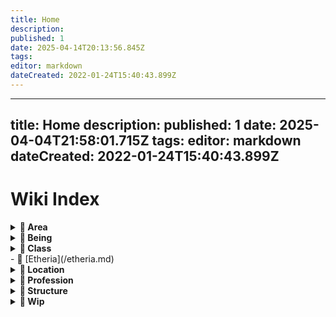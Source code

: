 ```yaml
---
title: Home
description: 
published: 1
date: 2025-04-14T20:13:56.845Z
tags: 
editor: markdown
dateCreated: 2022-01-24T15:40:43.899Z
---
```


---
title: Home
description: 
published: 1
date: 2025-04-04T21:58:01.715Z
tags: 
editor: markdown
dateCreated: 2022-01-24T15:40:43.899Z
---

# Wiki Index
<details>
<summary><strong>📂 Area</strong></summary>

- 📄 [Verdant Divide](/area/verdant-divide.md)

</details>
<details>
<summary><strong>📂 Being</strong></summary>

  <details>
  <summary><strong>📂 Ancient</strong></summary>

  - 📄 [Demeriun](/being/ancient/demeriun.md)
  - 📄 [Zelorei](/being/ancient/zelorei.md)

  </details>
  <details>
  <summary><strong>📂 Animal</strong></summary>

  - 📄 [Snail](/being/animal/snail.md)

  </details>
  <details>
  <summary><strong>📂 Character</strong></summary>

  - 📄 [Jarvey](/being/character/jarvey.md)
  - 📄 [Matt](/being/character/matt.md)
  - 📄 [Miss Terry](/being/character/miss-terry.md)
  - 📄 [Nokk](/being/character/nokk.md)
  - 📄 [Poppy Handyleaf](/being/character/poppy-handyleaf.md)
    <details>
    <summary><strong>📂 [Sylieth](/being/character/sylieth.md)</strong></summary>

    - 📄 [Sylieth](/being/character/sylieth.md)
    - 📄 [Covenant Of Thalgrin And Ilmater](/being/character/sylieth/covenant-of-thalgrin-and-ilmater.md)
    - 📄 [The Binding Thread](/being/character/sylieth/the-binding-thread.md)
    - 📄 [Threadbare](/being/character/sylieth/threadbare.md)

    </details>
  - 📄 [Varnwick](/being/character/varnwick.md)

  </details>
  <details>
  <summary><strong>📂 [Deity](/structure/mechanic/deity.md)</strong></summary>

  - 📄 [Aelfar](/being/deity/aelfar.md)
  - 📄 [Aelyria](/being/deity/aelyria.md)
  - 📄 [Aurelthys](/being/deity/aurelthys.md)
  - 📄 [Dithrir](/being/deity/dithrir.md)
  - 📄 [Irion](/being/deity/irion.md)
  - 📄 [Thalgrin](/being/deity/thalgrin.md)
  - 📄 [The Unborn](/being/deity/the-unborn.md)
  - 📄 [Tophix](/being/deity/tophix.md)
  - 📄 [Uldur](/being/deity/uldur.md)
  - 📄 [Vexyrra](/being/deity/vexyrra.md)
  - 📄 [Xal Zyra](/being/deity/xal-zyra.md)

  </details>
  <details>
  <summary><strong>📂 Monster</strong></summary>

  - 📄 [Invisible Stalker](/being/monster/invisible-stalker.md)

  </details>
  <details>
  <summary><strong>📂 Species</strong></summary>

  - 📄 [Etherial](/being/species/etherial.md)
  - 📄 [Graith](/being/species/graith.md)
  - 📄 [Iridian](/being/species/iridian.md)
  - 📄 [Kavrethul](/being/species/kavrethul.md)
  - 📄 [Merinari](/being/species/merinari.md)
    <details>
    <summary><strong>📂 Sub Species</strong></summary>

    - 📄 [Conduit Aasimar](/being/species/sub-species/conduit-aasimar.md)

    </details>
  - 📄 [Uroxi](/being/species/uroxi.md)

  </details>
  <details>
  <summary><strong>📂 Titan</strong></summary>

  - 📄 [Anemostrus](/being/titan/anemostrus.md)
  - 📄 [Gor Thuun](/being/titan/gor-thuun.md)
  - 📄 [Obelion](/being/titan/obelion.md)
  - 📄 [Rhyzmare](/being/titan/rhyzmare.md)
  - 📄 [Robustus](/being/titan/robustus.md)
  - 📄 [Skul Kruk](/being/titan/skul-kruk.md)
  - 📄 [Vorr Gul](/being/titan/vorr-gul.md)
  - 📄 [Zephiryx](/being/titan/zephiryx.md)

  </details>

</details>
<details>
<summary><strong>📂 Class</strong></summary>

  <details>
  <summary><strong>📂 Sorcerer</strong></summary>
    
    <details>
    <summary><strong>📂 Subclass</strong></summary>

    - 📄 [Arcane Resonance](/class/sorcerer/subclass/arcane-resonance.md)

    </details>

  </details>

</details>
- 📄 [Etheria](/etheria.md)
<details>
<summary><strong>📂 Location</strong></summary>

  <details>
  <summary><strong>📂 Landmark</strong></summary>

    <details>
    <summary><strong>📂 [Mountains Of Triz](/location/landmark/mountains-of-triz.md)</strong></summary>

    - 📄 [Mountains Of Triz](/location/landmark/mountains-of-triz.md)
    - 📄 [Gurdalks Gang](/location/landmark/mountains-of-triz/gurdalks-gang.md)

    </details>
  - 📄 [The Well](/location/landmark/the-well.md)

  </details>
  <details>
  <summary><strong>📂 Plane</strong></summary>

  - 📄 [The Dense](/location/plane/the-dense.md)
  - 📄 [The Fractured Keep](/location/plane/the-fractured-keep.md)

  </details>
  <details>
  <summary><strong>📂 [Scale](/location/scale.md)</strong></summary>

  - 📄 [Scale](/location/scale.md)
  - 📄 [Armour Of Or](/location/scale/armour-of-or.md)
  - 📄 [Asara Plate](/location/scale/asara-plate.md)
  - 📄 [Bates Lamina](/location/scale/bates-lamina.md)
  - 📄 [Eldeviérs Shell](/location/scale/eldeviérs-shell.md)
  - 📄 [Ornite Ring](/location/scale/ornite-ring.md)
  - 📄 [Umperas Hull](/location/scale/umperas-hull.md)

  </details>
  <details>
  <summary><strong>📂 Settlement</strong></summary>

    <details>
    <summary><strong>📂 City</strong></summary>

    - 📄 [Arkona](/location/settlement/city/arkona.md)
      <details>
      <summary><strong>📂 [City Of Or](/location/settlement/city/city-of-or.md)</strong></summary>

      - 📄 [City Of Or](/location/settlement/city/city-of-or.md)
      - 📄 [Asarazul](/location/settlement/city/city-of-or/asarazul.md)
        <details>
        <summary><strong>📂 Consumable</strong></summary>

        - 📄 [Brazen Brew](/location/settlement/city/city-of-or/consumable/brazen-brew.md)
        - 📄 [Sweetmoss Sip](/location/settlement/city/city-of-or/consumable/sweetmoss-sip.md)

        </details>
      - 📄 [Council Of Or](/location/settlement/city/city-of-or/council-of-or.md)
        <details>
        <summary><strong>📂 District</strong></summary>

        - 📄 [Coalwalk Row](/location/settlement/city/city-of-or/district/coalwalk-row.md)
        - 📄 [Gutterbrew Alley](/location/settlement/city/city-of-or/district/gutterbrew-alley.md)
        - 📄 [Passage Of Or](/location/settlement/city/city-of-or/district/passage-of-or.md)
        - 📄 [The Spillway](/location/settlement/city/city-of-or/district/the-spillway.md)

        </details>
      - 📄 [Election Festival](/location/settlement/city/city-of-or/election-festival.md)
        <details>
        <summary><strong>📂 [Guard Of Or](/location/settlement/city/city-of-or/guard-of-or.md)</strong></summary>

        - 📄 [Guard Of Or](/location/settlement/city/city-of-or/guard-of-or.md)
        - 📄 [Berrun Dimmabrow](/location/settlement/city/city-of-or/guard-of-or/berrun-dimmabrow.md)
        - 📄 [Darik Stoneveil](/location/settlement/city/city-of-or/guard-of-or/darik-stoneveil.md)

        </details>
        <details>
        <summary><strong>📂 [Heartforge](/location/settlement/city/city-of-or/heartforge.md)</strong></summary>

        - 📄 [Heartforge](/location/settlement/city/city-of-or/heartforge.md)
        - 📄 [The Codex Of The Heartflame](/location/settlement/city/city-of-or/heartforge/the-codex-of-the-heartflame.md)

        </details>
        <details>
        <summary><strong>📂 Local</strong></summary>

        - 📄 [Dolgrin Embervein](/location/settlement/city/city-of-or/local/dolgrin-embervein.md)
        - 📄 [Dottie Copperlocks](/location/settlement/city/city-of-or/local/dottie-copperlocks.md)
        - 📄 [Gorgrath The Brute](/location/settlement/city/city-of-or/local/gorgrath-the-brute.md)
        - 📄 [Harg And Pibble](/location/settlement/city/city-of-or/local/harg-and-pibble.md)
        - 📄 [Karath Flatstone](/location/settlement/city/city-of-or/local/karath-flatstone.md)
        - 📄 [Or Flatstone](/location/settlement/city/city-of-or/local/or-flatstone.md)
          <details>
          <summary><strong>📂 [Tallis Thorne](/location/settlement/city/city-of-or/local/tallis-thorne.md)</strong></summary>

          - 📄 [Tallis Thorne](/location/settlement/city/city-of-or/local/tallis-thorne.md)
          - 📄 [Gloriana](/location/settlement/city/city-of-or/local/tallis-thorne/gloriana.md)
          - 📄 [Library Between Names](/location/settlement/city/city-of-or/local/tallis-thorne/library-between-names.md)
          - 📄 [Truth Between The Tales](/location/settlement/city/city-of-or/local/tallis-thorne/truth-between-the-tales.md)

          </details>

        </details>
      - 📄 [Mines Of Or](/location/settlement/city/city-of-or/mines-of-or.md)
        <details>
        <summary><strong>📂 Shop</strong></summary>

          <details>
          <summary><strong>📂 [Runehollow Hall](/location/settlement/city/city-of-or/shop/runehollow-hall.md)</strong></summary>

          - 📄 [Runehollow Hall](/location/settlement/city/city-of-or/shop/runehollow-hall.md)
          - 📄 [Stonfin Dustbinder](/location/settlement/city/city-of-or/shop/runehollow-hall/stonfin-dustbinder.md)

          </details>
          <details>
          <summary><strong>📂 [The Brazen Burp](/location/settlement/city/city-of-or/shop/the-brazen-burp.md)</strong></summary>

          - 📄 [The Brazen Burp](/location/settlement/city/city-of-or/shop/the-brazen-burp.md)
          - 📄 [Rusty Pluckers](/location/settlement/city/city-of-or/shop/the-brazen-burp/rusty-pluckers.md)
          - 📄 [The Mirrorstep](/location/settlement/city/city-of-or/shop/the-brazen-burp/the-mirrorstep.md)

          </details>
          <details>
          <summary><strong>📂 [The Cauldron Lottery](/location/settlement/city/city-of-or/shop/the-cauldron-lottery.md)</strong></summary>

          - 📄 [The Cauldron Lottery](/location/settlement/city/city-of-or/shop/the-cauldron-lottery.md)
          - 📄 [Drip](/location/settlement/city/city-of-or/shop/the-cauldron-lottery/drip.md)

          </details>
          <details>
          <summary><strong>📂 [The Inkblot Bindery](/location/settlement/city/city-of-or/shop/the-inkblot-bindery.md)</strong></summary>

          - 📄 [The Inkblot Bindery](/location/settlement/city/city-of-or/shop/the-inkblot-bindery.md)
          - 📄 [Fragment From The Personal Journal Of Dcs](/location/settlement/city/city-of-or/shop/the-inkblot-bindery/fragment-from-the-personal-journal-of-dcs.md)

          </details>
          <details>
          <summary><strong>📂 [The Red Palm Hall](/location/settlement/city/city-of-or/shop/the-red-palm-hall.md)</strong></summary>

          - 📄 [The Red Palm Hall](/location/settlement/city/city-of-or/shop/the-red-palm-hall.md)
          - 📄 [Brother Ienor](/location/settlement/city/city-of-or/shop/the-red-palm-hall/brother-ienor.md)

          </details>
        - 📄 [The Stable Flask](/location/settlement/city/city-of-or/shop/the-stable-flask.md)

        </details>
      - 📄 [The Fargash Gambit](/location/settlement/city/city-of-or/the-fargash-gambit.md)

      </details>
      <details>
      <summary><strong>📂 [Glimmering Ashenburrow](/location/settlement/city/glimmering-ashenburrow.md)</strong></summary>

      - 📄 [Glimmering Ashenburrow](/location/settlement/city/glimmering-ashenburrow.md)
      - 📄 [Density Calibrator](/location/settlement/city/glimmering-ashenburrow/density-calibrator.md)

      </details>
    - 📄 [Innerhold Heartstead](/location/settlement/city/innerhold-heartstead.md)
      <details>
      <summary><strong>📂 [Mohinders](/location/settlement/city/mohinders.md)</strong></summary>

      - 📄 [Mohinders](/location/settlement/city/mohinders.md)
      - 📄 [Ccma](/location/settlement/city/mohinders/ccma.md)
      - 📄 [Runeswindler](/location/settlement/city/mohinders/runeswindler.md)
      - 📄 [The Obsession Of Vorelith](/location/settlement/city/mohinders/the-obsession-of-vorelith.md)

      </details>
    - 📄 [Quillnibs Handle](/location/settlement/city/quillnibs-handle.md)
    - 📄 [Triz Valley](/location/settlement/city/triz-valley.md)

    </details>
    <details>
    <summary><strong>📂 [Scholars Rift](/location/settlement/scholars-rift/scholars-rift.md)</strong></summary>

    - 📄 [Headmasters Roost](/location/settlement/scholars-rift/headmasters-roost.md)
    - 📄 [Scholars Rift](/location/settlement/scholars-rift/scholars-rift.md)
    - 📄 [The Echo Halls](/location/settlement/scholars-rift/the-echo-halls.md)
    - 📄 [The Forbidden Library](/location/settlement/scholars-rift/the-forbidden-library.md)
    - 📄 [The Rift Gate](/location/settlement/scholars-rift/the-rift-gate.md)
    - 📄 [The Tipping Point](/location/settlement/scholars-rift/the-tipping-point.md)
    - 📄 [The Unstable Grounds](/location/settlement/scholars-rift/the-unstable-grounds.md)

    </details>

  </details>

</details>
<details>
<summary><strong>📂 Profession</strong></summary>

- 📄 [Concordium Medica](/profession/concordium-medica.md)
- 📄 [Dreamweaving](/profession/dreamweaving.md)
- 📄 [Emberglass Artisan](/profession/emberglass-artisan.md)
- 📄 [Fizzlemancy](/profession/fizzlemancy.md)
- 📄 [Harthrûn Metallurgy](/profession/harthrûn-metallurgy.md)
- 📄 [Hexbit Mechanics](/profession/hexbit-mechanics.md)
- 📄 [Mud Shaper](/profession/mud-shaper.md)
- 📄 [Scroll Binder](/profession/scroll-binder.md)
- 📄 [Tankard Trekkers](/profession/tankard-trekkers.md)
- 📄 [Tuskbreakers](/profession/tuskbreakers.md)

</details>
<details>
<summary><strong>📂 Structure</strong></summary>

  <details>
  <summary><strong>📂 Chronological</strong></summary>

  - 📄 [Calendar](/structure/chronological/calendar.md)
    <details>
    <summary><strong>📂 Event</strong></summary>

    - 📄 [Manifestation](/structure/chronological/event/manifestation.md)
    - 📄 [The Collapse](/structure/chronological/event/the-collapse.md)

    </details>

  </details>
  <details>
  <summary><strong>📂 Mechanic</strong></summary>

    <details>
    <summary><strong>📂 Condition</strong></summary>

    - 📄 [Karmic Slap](/structure/mechanic/condition/karmic-slap.md)

    </details>
  - 📄 [Deity](/structure/mechanic/deity.md)
    <details>
    <summary><strong>📂 Dice</strong></summary>

    - 📄 [Carefull](/structure/mechanic/dice/carefull.md)
    - 📄 [Epic](/structure/mechanic/dice/epic.md)
    - 📄 [Paradoxal Recoil](/structure/mechanic/dice/paradoxal-recoil.md)

    </details>
  - 📄 [Fracture Link](/structure/mechanic/fracture-link.md)
  - 📄 [Glimmer Drift](/structure/mechanic/glimmer-drift.md)
  - 📄 [Magic](/structure/mechanic/magic.md)
  - 📄 [Resonance](/structure/mechanic/resonance.md)

  </details>
  <details>
  <summary><strong>📂 Social</strong></summary>

    <details>
    <summary><strong>📂 Factions</strong></summary>

    - 📄 [Arcane Fangs](/structure/social/factions/arcane-fangs.md)
    - 📄 [Cult Of Dy](/structure/social/factions/cult-of-dy.md)
    - 📄 [Followers Of Irion](/structure/social/factions/followers-of-irion.md)
      <details>
      <summary><strong>📂 [Ragged Goons](/structure/social/factions/ragged-goons.md)</strong></summary>

      - 📄 [Ragged Goons](/structure/social/factions/ragged-goons.md)
      - 📄 [Shriekbeak](/structure/social/factions/ragged-goons/shriekbeak.md)
      - 📄 [The Bone Marshal](/structure/social/factions/ragged-goons/the-bone-marshal.md)
      - 📄 [The Crowstrider](/structure/social/factions/ragged-goons/the-crowstrider.md)
      - 📄 [The Pale Scholar](/structure/social/factions/ragged-goons/the-pale-scholar.md)
      - 📄 [The Rusted Thaumaturge](/structure/social/factions/ragged-goons/the-rusted-thaumaturge.md)
      - 📄 [The Scythe Lass](/structure/social/factions/ragged-goons/the-scythe-lass.md)

      </details>
    - 📄 [The Oblique Concord](/structure/social/factions/the-oblique-concord.md)

    </details>
    <details>
    <summary><strong>📂 Group</strong></summary>

    - 📄 [Scalebound Strays](/structure/social/group/scalebound-strays.md)

    </details>

  </details>

</details>
<details>
<summary><strong>📂 Wip</strong></summary>

- 📄 [Cirxa](/wip/cirxa.md)

</details>
